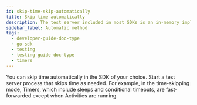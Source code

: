 ```yaml
---
id: skip-time-skip-automatically
title: Skip time automatically
description: The test server included in most SDKs is an in-memory implementation of Temporal Server that supports skipping time.
sidebar_label: Automatic method
tags:
  - developer-guide-doc-type
  - go sdk
  - testing
  - testing-guide-doc-type
  - timers
---
```


You can skip time automatically in the SDK of your choice.
Start a test server process that skips time as needed.
For example, in the time-skipping mode, Timers, which include sleeps and conditional timeouts, are fast-forwarded except when Activities are running.
